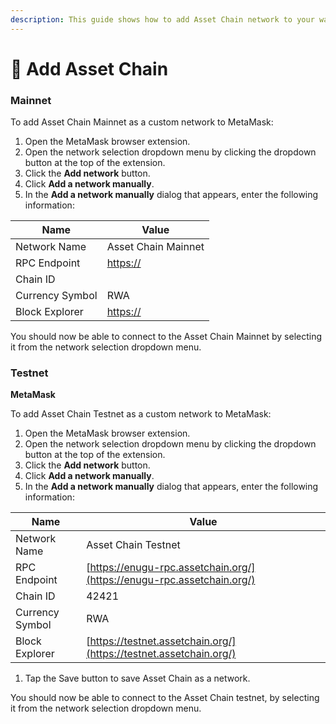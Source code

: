 ```yaml
---
description: This guide shows how to add Asset Chain network to your wallet
---
```


# 🦊 Add Asset Chain

### Mainnet <a href="#metamask" id="metamask"></a>

To add Asset Chain Mainnet as a custom network to MetaMask:

1. Open the MetaMask browser extension.
2. Open the network selection dropdown menu by clicking the dropdown button at the top of the extension.
3. Click the **Add network** button.
4. Click **Add a network manually**.
5. In the **Add a network manually** dialog that appears, enter the following information:

| Name            | Value                                      |
| --------------- | ------------------------------------------ |
| Network Name    | Asset Chain Mainnet                        |
| RPC Endpoint    | [https://](https://explorer.mode.network/) |
| Chain ID        |                                            |
| Currency Symbol | RWA                                        |
| Block Explorer  | [https://](https://explorer.mode.network/) |

You should now be able to connect to the Asset Chain Mainnet by selecting it from the network selection dropdown menu.

### Testnet <a href="#testnet" id="testnet"></a>

**MetaMask**[**​**](https://docs.base.org/using-base#metamask)

To add Asset Chain Testnet as a custom network to MetaMask:

1. Open the MetaMask browser extension.
2. Open the network selection dropdown menu by clicking the dropdown button at the top of the extension.
3. Click the **Add network** button.
4. Click **Add a network manually**.
5. In the **Add a network manually** dialog that appears, enter the following information:

| Name            | Value                                                                  |
| --------------- | ---------------------------------------------------------------------- |
| Network Name    | Asset Chain Testnet                                                    |
| RPC Endpoint    | [https://enugu-rpc.assetchain.org/](https://enugu-rpc.assetchain.org/) |
| Chain ID        | 42421                                                                  |
| Currency Symbol | RWA                                                                    |
| Block Explorer  | [https://testnet.assetchain.org/](https://testnet.assetchain.org/)     |

1. Tap the Save button to save Asset Chain as a network.

You should now be able to connect to the Asset Chain testnet, by selecting it from the network selection dropdown menu.
